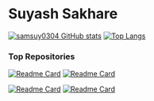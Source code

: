 # Suyash Sakhare

[![samsuy0304 GitHub stats](https://github-readme-stats.vercel.app/api?username=samsuy0304&count_private=true&show_icons=true&theme=tokyonight)](https://github.com/anuraghazra/github-readme-stats)
[![Top Langs](https://github-readme-stats.vercel.app/api/top-langs/?username=samsuy0304&layout=compact&theme=tokyonight&hide_progress=true&langs_count=8&hide=jupyter%20notebook)](https://github.com/anuraghazra/github-readme-stats)

### Top Repositories
[![Readme Card](https://github-readme-stats.vercel.app/api/pin/?username=samsuy0304&repo=LeptonStudies&theme=tokyonight)]([https://github.com/anuraghazra/github-readme-stats](https://github.com/samsuy0304/LeptonStudies))
[![Readme Card](https://github-readme-stats.vercel.app/api/pin/?username=samsuy0304&repo=Algo-Rhythms&theme=tokyonight)]([https://github.com/anuraghazra/github-readme-stats](https://github.com/samsuy0304/Double_Slit-Interference-Simulation))

[![Readme Card](https://github-readme-stats.vercel.app/api/pin/?username=samsuy0304&repo=GetThatJob&theme=tokyonight)]((https://github.com/samsuy0304/VNA_CMS))
[![Readme Card](https://github-readme-stats.vercel.app/api/pin/?username=samsuy0304&repo=DeepNeural_Numpy&theme=tokyonight)](https://github.com/samsuy0304/DeepNeural_Numpy)






